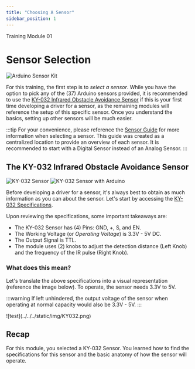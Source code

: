 ```yaml
---
title: "Choosing A Sensor"
sidebar_position: 1
---
```


<div style={{ color: "#039dfc", fontWeight: "bold" }}>Training Module 01</div>

# Sensor Selection

<div style={{ width: "100%", backgroundColor: "white", marginBottom: "20px" }}>
    <img 
        src="https://img.kwcdn.com/product/fancy/bc90eeac-57bf-4c37-842f-e7fd02902185.jpg?imageView2/2/w/1300/q/90/format/webp" 
        alt="Arduino Sensor Kit"
        style={{ aspectRatio: "auto", width: "200px", display: "block", margin: "auto" }}
    />
</div>

For this training, the first step is to _select a sensor_. While you have the option to pick any of the (37) Arduino sensors provided, it is recommended to use the [KY-032 Infrared Obstacle Avoidance Sensor](https://arduinomodules.info/ky-032-infrared-obstacle-avoidance-sensor-module/) if this is your first time developing a driver for a sensor, as the remaining modules will reference the setup of this specific sensor. Once you understand the basics, setting up other sensors will be much easier.

:::tip
For your convenience, please reference the [Sensor Guide](https://docs.google.com/spreadsheets/d/1KxU92dxuTOQo6dTAHtTmTw2lgRNJ9GxAE7kaZTy7Gfs/edit?usp=drive_link) for more information when selecting a sensor. This guide was created as a centralized location to provide an overview of each sensor. It is recommended to start with a Digital Sensor instead of an Analog Sensor.
:::

## The KY-032 Infrared Obstacle Avoidance Sensor

<div style={{ display: "inline-flex", width: "100%", backgroundColor: "white", justifyContent: "center" }}>
    <img 
        src="https://arduinomodules.info/wp-content/uploads/KY-032_IR_obstacle_avoidance_sensor_custom_part_image-86x240.png"
        alt="KY-032 Sensor"
    />
    <img 
        src="https://arduinomodules.info/wp-content/uploads/KY-032_IR_obstacle_avoidance_sensor_module_arduino-240x240.jpg"
        alt="KY-032 Sensor with Arduino"
    />
</div>

Before developing a driver for a sensor, it's always best to obtain as much information as you can about the sensor. Let's start by accessing the [KY-032 Specifications](https://arduinomodules.info/ky-032-infrared-obstacle-avoidance-sensor-module/).

Upon reviewing the specifications, some important takeaways are:

- The KY-032 Sensor has (4) Pins: GND, +, S, and EN.
- The Working Voltage (or _Operating Voltage_) is 3.3V - 5V DC.
- The Output Signal is TTL.
- The module uses (2) knobs to adjust the detection distance (Left Knob) and the frequency of the IR pulse (Right Knob).

### What does this mean?

Let's translate the above specifications into a visual representation (reference the image below). To operate, the sensor needs 3.3V to 5V.

:::warning
If left unhindered, the output voltage of the sensor when operating at normal capacity would also be 3.3V - 5V.
:::

<div style={{ width: "100%", backgroundColor: "white", padding: "5px", color: "#966612", margin: "auto" }}>
    ![test](../../../static/img/KY032.png)
</div>

## Recap

For this module, you selected a KY-032 Sensor. You learned how to find the specifications for this sensor and the basic anatomy of how the sensor will operate.

